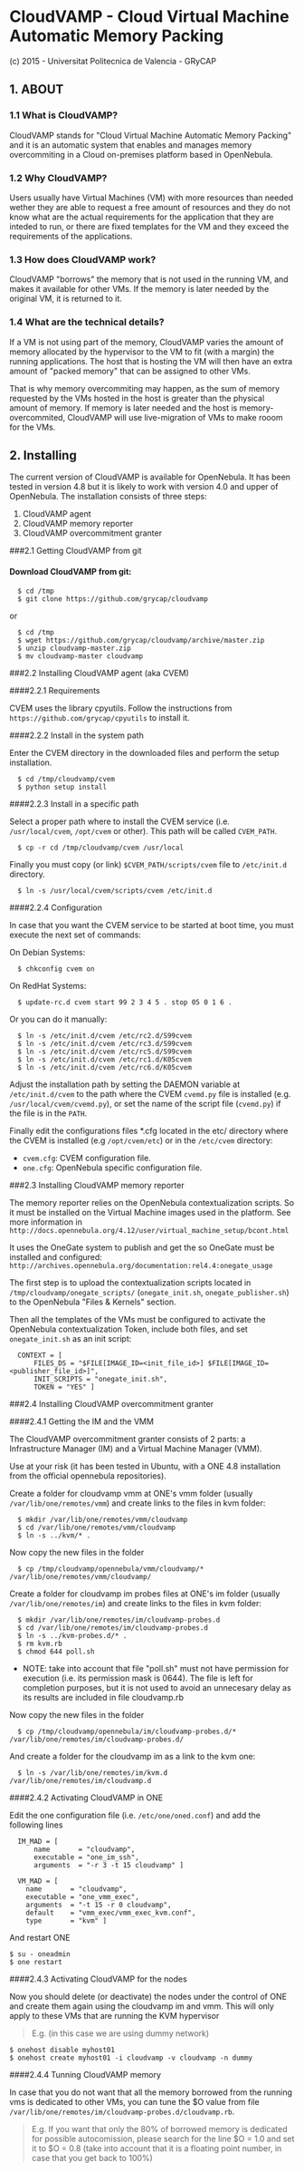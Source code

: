 # CloudVAMP - Cloud Virtual Machine Automatic Memory Packing
(c) 2015 - Universitat Politecnica de Valencia - GRyCAP

## 1. ABOUT

### 1.1 What is CloudVAMP?

CloudVAMP stands for "Cloud Virtual Machine Automatic Memory Packing" and it is an automatic system that enables and manages memory overcommiting in a Cloud on-premises platform based in OpenNebula.

### 1.2 Why CloudVAMP?

Users usually have Virtual Machines (VM) with more resources than needed wether they are able to request a free amount of resources and they do not know what are the actual requirements for the application that they are inteded to run, or there are fixed templates for the  VM and they exceed the requirements of the applications.
  
### 1.3 How does CloudVAMP work?
  
CloudVAMP "borrows" the memory that is not used in the running VM, and makes it available for other VMs. If the memory is later needed by the original VM, it is returned to it.
  
### 1.4 What are the technical details?

If a VM is not using part of the memory, CloudVAMP varies the amount of memory allocated by the hypervisor to the VM to fit (with a margin) the running applications. The host that is hosting the VM will then have an extra amount of "packed memory" that can be assigned to other VMs.

That is why memory overcommiting may happen, as the sum of memory requested by the VMs hosted in the host is greater than the physical amount of memory. If memory is later needed and the host is memory-overcommited, CloudVAMP will use live-migration of VMs to make rooom for the VMs.

## 2. Installing

The current version of CloudVAMP is available for OpenNebula. It has been tested in version 4.8 but it is likely to work with version 4.0 and upper of OpenNebula. The installation consists of three steps:

1. CloudVAMP agent
2. CloudVAMP memory reporter
3. CloudVAMP overcommitment granter

###2.1 Getting CloudVAMP from git

#### Download CloudVAMP from git:
  ```
    $ cd /tmp
    $ git clone https://github.com/grycap/cloudvamp
  ```
or
  ```
    $ cd /tmp 
    $ wget https://github.com/grycap/cloudvamp/archive/master.zip
    $ unzip cloudvamp-master.zip
    $ mv cloudvamp-master cloudvamp
  ```
  
###2.2 Installing CloudVAMP agent (aka CVEM)

####2.2.1 Requirements
  
CVEM uses the library cpyutils. Follow the instructions from `https://github.com/grycap/cpyutils` to install it.

####2.2.2 Install in the system path

Enter the CVEM directory in the downloaded files and perform the setup installation.
  ```
    $ cd /tmp/cloudvamp/cvem
    $ python setup install
  ```

####2.2.3 Install in a specific path

Select a proper path where to install the CVEM service (i.e. `/usr/local/cvem`, `/opt/cvem` or other). This path will be called `CVEM_PATH`.
  ```
    $ cp -r cd /tmp/cloudvamp/cvem /usr/local
  ```

Finally you must copy (or link) `$CVEM_PATH/scripts/cvem` file to `/etc/init.d` directory.
  ```
    $ ln -s /usr/local/cvem/scripts/cvem /etc/init.d
  ```

####2.2.4 Configuration

In case that you want the CVEM service to be started at boot time, you must execute the next set of commands:

On Debian Systems:
  ```
    $ chkconfig cvem on
  ```
On RedHat Systems:
  ```
    $ update-rc.d cvem start 99 2 3 4 5 . stop 05 0 1 6 .
  ```
Or you can do it manually:
  ```
    $ ln -s /etc/init.d/cvem /etc/rc2.d/S99cvem
    $ ln -s /etc/init.d/cvem /etc/rc3.d/S99cvem
    $ ln -s /etc/init.d/cvem /etc/rc5.d/S99cvem
    $ ln -s /etc/init.d/cvem /etc/rc1.d/K05cvem
    $ ln -s /etc/init.d/cvem /etc/rc6.d/K05cvem
  ```
Adjust the installation path by setting the DAEMON variable at `/etc/init.d/cvem` to the path where the CVEM `cvemd.py` file is installed (e.g. `/usr/local/cvem/cvemd.py`), or set the name of the script file (`cvemd.py`) if the file is in the `PATH`.
  
Finally edit the configurations files *.cfg located in the etc/ directory where the CVEM is installed (e.g `/opt/cvem/etc`) or in the `/etc/cvem` directory:

* `cvem.cfg`: CVEM configuration file.
* `one.cfg`: OpenNebula specific configuration file.

###2.3 Installing CloudVAMP memory reporter

The memory reporter relies on the OpenNebula contextualization scripts. So it must be installed on the Virtual Machine images used in the platform. See more information in `http://docs.opennebula.org/4.12/user/virtual_machine_setup/bcont.html`
  
It uses the OneGate system to publish and get the so OneGate must be installed and configured: `http://archives.opennebula.org/documentation:rel4.4:onegate_usage`
  
The first step is to upload the contextualization scripts located in `/tmp/cloudvamp/onegate_scripts/` (`onegate_init.sh`, `onegate_publisher.sh`) to the OpenNebula "Files & Kernels" section.
  
Then all the templates of the VMs must be configured to activate the OpenNebula contextualization Token, include both files, and set `onegate_init.sh` as an init script:
  
  ```
    CONTEXT = [
        FILES_DS = "$FILE[IMAGE_ID=<init_file_id>] $FILE[IMAGE_ID=<publisher_file_id>]",
        INIT_SCRIPTS = "onegate_init.sh",
        TOKEN = "YES" ]
  ```

###2.4 Installing CloudVAMP overcommitment granter

####2.4.1 Getting the IM and the VMM

The CloudVAMP overcommitment granter consists of 2 parts: a Infrastructure Manager (IM) and a Virtual Machine Manager (VMM).
  
Use at your risk (it has been tested in Ubuntu, with a ONE 4.8 installation from the official opennebula repositories).
  
Create a folder for cloudvamp vmm at ONE's vmm folder (usually `/var/lib/one/remotes/vmm`) and create links to the files in kvm folder:
  
  ```
    $ mkdir /var/lib/one/remotes/vmm/cloudvamp
    $ cd /var/lib/one/remotes/vmm/cloudvamp
    $ ln -s ../kvm/* .
  ```
  
Now copy the new files in the folder
  
  ```
    $ cp /tmp/cloudvamp/opennebula/vmm/cloudvamp/* /var/lib/one/remotes/vmm/cloudvamp/
  ```

Create a folder for cloudvamp im probes files at ONE's im folder (usually `/var/lib/one/remotes/im`) and create links to the files in kvm folder:
  
  ```
    $ mkdir /var/lib/one/remotes/im/cloudvamp-probes.d
    $ cd /var/lib/one/remotes/im/cloudvamp-probes.d
    $ ln -s ../kvm-probes.d/* .
    $ rm kvm.rb
    $ chmod 644 poll.sh
  ```
  
* NOTE: take into account that file "poll.sh" must not have permission for execution (i.e. its permission mask is 0644). The file is left for completion purposes, but it is not used to avoid an unnecesary delay as its results are included in file cloudvamp.rb
  
Now copy the new files in the folder
  
  ```
    $ cp /tmp/cloudvamp/opennebula/im/cloudvamp-probes.d/* /var/lib/one/remotes/im/cloudvamp-probes.d/
  ```
  
And create a folder for the cloudvamp im as a link to the kvm one:
  
  ```
    $ ln -s /var/lib/one/remotes/im/kvm.d /var/lib/one/remotes/im/cloudvamp.d
  ```
    
####2.4.2 Activating CloudVAMP in ONE
  
Edit the one configuration file (i.e. `/etc/one/oned.conf`) and add the following lines
  
  ```
    IM_MAD = [
        name       = "cloudvamp",
        executable = "one_im_ssh",
        arguments  = "-r 3 -t 15 cloudvamp" ]
  
    VM_MAD = [
      name       = "cloudvamp",
      executable = "one_vmm_exec",
      arguments  = "-t 15 -r 0 cloudvamp",
      default    = "vmm_exec/vmm_exec_kvm.conf",
      type       = "kvm" ]
  ```

And restart ONE
  ```
  $ su - oneadmin
  $ one restart
  ```
  
####2.4.3 Activating CloudVAMP for the nodes
  
Now you should delete (or deactivate) the nodes under the control of ONE and create them again using the cloudvamp im and vmm. This will only apply to these VMs that are running the KVM hypervisor
  
> E.g. (in this case we are using dummy network)
  
  ```
  $ onehost disable myhost01
  $ onehost create myhost01 -i cloudvamp -v cloudvamp -n dummy
  ```
  
####2.4.4 Tunning CloudVAMP memory
  
In case that you do not want that all the memory borrowed from the running vms is dedicated to other VMs, you can tune the $O value from file `/var/lib/one/remotes/im/cloudvamp-probes.d/cloudvamp.rb`.
  
> E.g. If you want that only the 80% of borrowed memory is dedicated for possible autocomission, please search for the line $O = 1.0 and set it to $O = 0.8 (take into account that it is a floating point number, in case that you get back to 100%)
